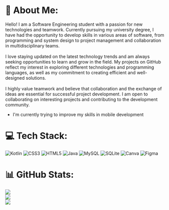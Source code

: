 # 💫 About Me:
Hello! I am a Software Engineering student with a passion for new technologies and teamwork. Currently pursuing my university degree, I have had the opportunity to develop skills in various areas of software, from programming and system design to project management and collaboration in multidisciplinary teams.<br><br>I love staying updated on the latest technology trends and am always seeking opportunities to learn and grow in the field. My projects on GitHub reflect my interest in exploring different technologies and programming languages, as well as my commitment to creating efficient and well-designed solutions.<br><br>I highly value teamwork and believe that collaboration and the exchange of ideas are essential for successful project development. I am open to collaborating on interesting projects and contributing to the development community.

* I'm currently trying to improve my skills in mobile development

# 💻 Tech Stack:
![Kotlin](https://img.shields.io/badge/kotlin-%237F52FF.svg?style=for-the-badge&logo=kotlin&logoColor=white) ![CSS3](https://img.shields.io/badge/css3-%231572B6.svg?style=for-the-badge&logo=css3&logoColor=white) ![HTML5](https://img.shields.io/badge/html5-%23E34F26.svg?style=for-the-badge&logo=html5&logoColor=white) ![Java](https://img.shields.io/badge/java-%23ED8B00.svg?style=for-the-badge&logo=openjdk&logoColor=white) ![MySQL](https://img.shields.io/badge/mysql-4479A1.svg?style=for-the-badge&logo=mysql&logoColor=white) ![SQLite](https://img.shields.io/badge/sqlite-%2307405e.svg?style=for-the-badge&logo=sqlite&logoColor=white) ![Canva](https://img.shields.io/badge/Canva-%2300C4CC.svg?style=for-the-badge&logo=Canva&logoColor=white) ![Figma](https://img.shields.io/badge/figma-%23F24E1E.svg?style=for-the-badge&logo=figma&logoColor=white)
# 📊 GitHub Stats:
![](https://github-readme-stats.vercel.app/api?username=JoelDelgado246&theme=gotham&hide_border=false&include_all_commits=false&count_private=false)<br/>
![](https://github-readme-streak-stats.herokuapp.com/?user=JoelDelgado246&theme=gotham&hide_border=false)<br/>
![](https://github-readme-stats.vercel.app/api/top-langs/?username=JoelDelgado246&theme=gotham&hide_border=false&include_all_commits=false&count_private=false&layout=compact)

<!-- Proudly created with GPRM ( https://gprm.itsvg.in ) -->
